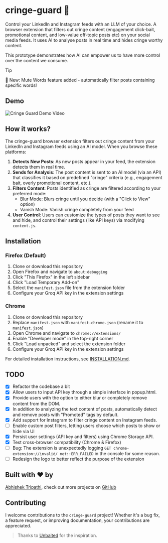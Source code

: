 # cringe-guard 📵

Control your LinkedIn and Instagram feeds with an LLM of your choice. A browser extension that filters out cringe content (engagement click-bait, promotional content, and low-value off-topic posts etc) on your social media feeds. It uses AI to analyse posts in real time and hides cringe worthy content.

This prototype demonstrates how AI can empower us to have more control over the content we consume.

> [!TIP]
> 🎉 New: Mute Words feature added - automatically filter posts containing specific words!

## Demo

![Cringe Guard Demo Video](./images/demo-cringe-guard.gif)

## How it works?

The cringe-guard browser extension filters out cringe content from your LinkedIn and Instagram feeds using an AI model. When you browse these platforms:

1. **Detects New Posts**: As new posts appear in your feed, the extension detects them in real time.
2. **Sends for Analysis**: The post content is sent to an AI model (via an API) that classifies it based on predefined "cringe" criteria (e.g., engagement bait, overly promotional content, etc.).
3. **Filters Content**: Posts identified as cringe are filtered according to your preferred mode:
    - Blur Mode: Blurs cringe until you decide (with a "Click to View" option)
    - Vanish Mode: Vanish cringe completely from your feed
4. **User Control**: Users can customize the types of posts they want to see and hide, and control their settings (like 
API keys) via modifying `content.js`.

## Installation

### Firefox (Default)
1. Clone or download this repository
2. Open Firefox and navigate to `about:debugging`
3. Click "This Firefox" in the left sidebar
4. Click "Load Temporary Add-on"
5. Select the `manifest.json` file from the extension folder
6. Configure your Groq API key in the extension settings

### Chrome
1. Clone or download this repository
2. Replace `manifest.json` with `manifest-chrome.json` (rename it to `manifest.json`)
3. Open Chrome and navigate to `chrome://extensions/`
4. Enable "Developer mode" in the top-right corner
5. Click "Load unpacked" and select the extension folder
6. Configure your Groq API key in the extension settings

For detailed installation instructions, see [INSTALLATION.md](./INSTALLATION.md).

## TODO
- [x] Refactor the codebase a bit
- [x] Allow users to input API key through a simple interface in popup.html.
- [x] Provide users with the option to either blur or completely remove content from the DOM.
- [x] In addition to analyzing the text content of posts, automatically detect and remove posts with "Promoted" tags by default.
- [x] Add support for Instagram to filter cringe content on Instagram feeds.
- [ ] Enable custom post filters, letting users choose which posts to show or hide via UI
- [x] Persist user settings (API key and filters) using Chrome Storage API.
- [x] Test cross-browser compatibility (Chrome & Firefox)
- [ ] Bug: The extension is unexpectedly logging `GET chrome-extension://invalid/ net::ERR_FAILED` in the console for some reason.
- [ ] Redesign the logo to better reflect the purpose of the extension

## Built with ❤️ by

[Abhishek Tripathi](https://www.linkedin.com/in/abhishek-tripathi-a714ab30b/), check out more projects on [GitHub](https://github.com/Abhishekhack2909)

## Contributing

I welcome contributions to the `cringe-guard` project! Whether it's a bug fix, a feature request, or improving documentation, your contributions are appreciated.

> Thanks to [Unbaited](https://github.com/danielpetho/unbaited) for the inspiration.